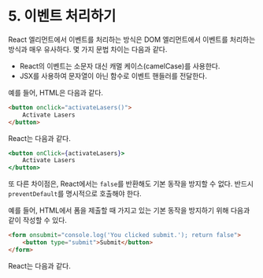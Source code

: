 # 5. 이벤트 처리하기

React 엘리먼트에서 이벤트를 처리하는 방식은 DOM 엘리먼트에서 이벤트를 처리하는 방식과 매우 유사하다. 몇 가지 문법 차이는 다음과 같다.

- React의 이벤트는 소문자 대신 캐멀 케이스(camelCase)를 사용한다.
- JSX를 사용하여 문자열이 아닌 함수로 이벤트 핸들러를 전달한다.

예를 들어, HTML은 다음과 같다.

```html
<button onclick="activateLasers()">
	Activate Lasers
</button>
```

React는 다음과 같다.

```jsx
<button onClick={activateLasers}>
	Activate Lasers
</button>
```
또 다른 차이점은, React에서는 `false`를 반환해도 기본 동작을 방지할 수 없다. 반드시 `preventDefault`를 명시적으로 호출해야 한다.

예를 들어, HTML에서 폼을 제출할 때 가지고 있는 기본 동작을 방지하기 위해 다음과 같이 작성할 수 있다.

```html
<form onsubmit="console.log('You clicked submit.'); return false">
	<button type="submit">Submit</button>
</form>
```
React는 다음과 같다.
